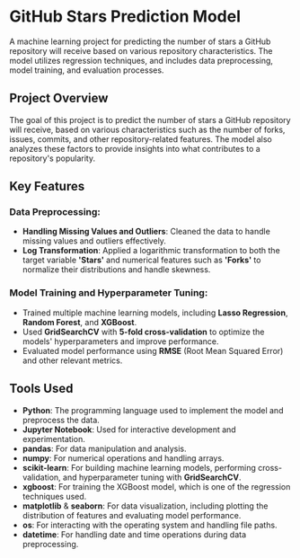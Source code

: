 # GitHub Stars Prediction Model

A machine learning project for predicting the number of stars a GitHub repository will receive based on various repository characteristics. The model utilizes regression techniques, and includes data preprocessing, model training, and evaluation processes.

## Project Overview

The goal of this project is to predict the number of stars a GitHub repository will receive, based on various characteristics such as the number of forks, issues, commits, and other repository-related features. The model also analyzes these factors to provide insights into what contributes to a repository's popularity.

## Key Features

### Data Preprocessing:
- **Handling Missing Values and Outliers**: Cleaned the data to handle missing values and outliers effectively.
- **Log Transformation**: Applied a logarithmic transformation to both the target variable **'Stars'** and numerical features such as **'Forks'** to normalize their distributions and handle skewness.

### Model Training and Hyperparameter Tuning:
- Trained multiple machine learning models, including **Lasso Regression**, **Random Forest**, and **XGBoost**.
- Used **GridSearchCV** with **5-fold cross-validation** to optimize the models' hyperparameters and improve performance.
- Evaluated model performance using **RMSE** (Root Mean Squared Error) and other relevant metrics.

## Tools Used

- **Python**: The programming language used to implement the model and preprocess the data.
- **Jupyter Notebook**: Used for interactive development and experimentation.
- **pandas**: For data manipulation and analysis.
- **numpy**: For numerical operations and handling arrays.
- **scikit-learn**: For building machine learning models, performing cross-validation, and hyperparameter tuning with **GridSearchCV**.
- **xgboost**: For training the XGBoost model, which is one of the regression techniques used.
- **matplotlib** & **seaborn**: For data visualization, including plotting the distribution of features and evaluating model performance.
- **os**: For interacting with the operating system and handling file paths.
- **datetime**: For handling date and time operations during data preprocessing.

